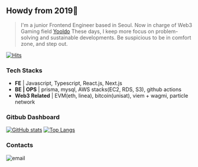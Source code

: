 ## Howdy from 2019👋
> I'm a junior Frontend Engineer based in Seoul. Now in charge of Web3 Gaming field [Yooldo](https://www.yooldo.gg)
These days, I keep more focus on problem-solving and sustainable developments.
Be suspicious to be in comfort zone, and step out.

[![Hits](https://hits.seeyoufarm.com/api/count/incr/badge.svg?url=https%3A%2F%2Fgithub.com%2Fhowdyfrom2019&count_bg=%2332D954&title_bg=%232DB400&icon=linewebtoon.svg&icon_color=%23FFFFFF&title=hits&edge_flat=true)](https://hits.seeyoufarm.com)

### Tech Stacks
- **FE** | Javascript, Typescript, React.js, Next.js
- **BE | OPS** | prisma, mysql, AWS stacks(EC2, RDS, S3), github actions
- **Web3 Related** | EVM(eth, linea), bitcoin(unisat), viem + wagmi, particle network

### Gitbub Dashboard

[![GitHub stats](https://github-readme-stats.vercel.app/api?username=howdyfrom2019&theme=tokyonight&line_height=20)](https://github.com/anuraghazra/github-readme-stats) [![Top Langs](https://github-readme-stats.vercel.app/api/top-langs/?username=howdyfrom2019&layout=compact&theme=cobalt)](https://github.com/anuraghazra/github-readme-stats)

### Contacts

<img src="https://img.shields.io/badge/Gmail-D14836?style=for-the-badge&logo=gmail&logoColor=white&link=mailto:jiovana.jake@gamil.com" alt="email" />
